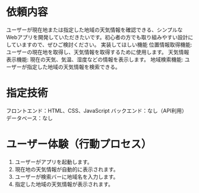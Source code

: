 # 依頼内容
ユーザーが現在地または指定した地域の天気情報を確認できる、シンプルなWebアプリを開発していただきたいです。初心者の方でも取り組みやすい設計にしていますので、ぜひご検討ください。
実装してほしい機能
位置情報取得機能: ユーザーの現在地を取得し、天気情報を取得するために使用します。
天気情報表示機能: 現在の天気、気温、湿度などの情報を表示します。
地域検索機能: ユーザーが指定した地域の天気情報を検索できる。

# 指定技術
フロントエンド：HTML、CSS、JavaScript
バックエンド：なし（API利用）
データベース：なし

# ユーザー体験（行動プロセス）
1. ユーザーがアプリを起動します。
2. 現在地の天気情報が自動的に表示されます。
3. ユーザーが検索バーに地域名を入力します。
4. 指定した地域の天気情報が表示されます。
